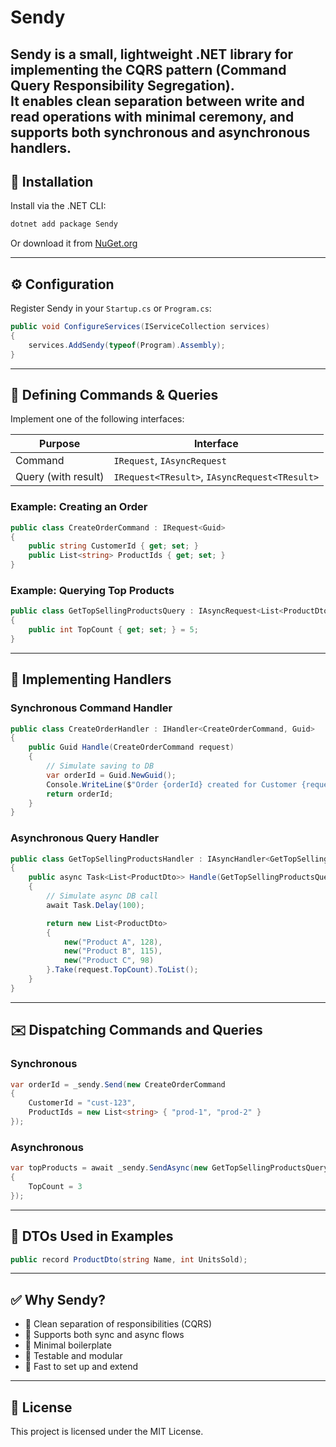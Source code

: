 # Sendy

**Sendy** is a small, lightweight .NET library for implementing the **CQRS** pattern (Command Query Responsibility Segregation).  
It enables clean separation between write and read operations with minimal ceremony, and supports both synchronous and asynchronous handlers.
---

## 🚀 Installation

Install via the .NET CLI:

```bash
dotnet add package Sendy
```

Or download it from [NuGet.org](https://www.nuget.org/packages/Sendy)

---

## ⚙️ Configuration

Register Sendy in your `Startup.cs` or `Program.cs`:

```csharp
public void ConfigureServices(IServiceCollection services)
{
    services.AddSendy(typeof(Program).Assembly);
}
```

---

## 🧱 Defining Commands & Queries

Implement one of the following interfaces:

| Purpose        | Interface                        |
|----------------|----------------------------------|
| Command        | `IRequest`, `IAsyncRequest`       |
| Query (with result) | `IRequest<TResult>`, `IAsyncRequest<TResult>` |

### Example: Creating an Order

```csharp
public class CreateOrderCommand : IRequest<Guid>
{
    public string CustomerId { get; set; }
    public List<string> ProductIds { get; set; }
}
```

### Example: Querying Top Products

```csharp
public class GetTopSellingProductsQuery : IAsyncRequest<List<ProductDto>>
{
    public int TopCount { get; set; } = 5;
}
```

---

## 🧰 Implementing Handlers

### Synchronous Command Handler

```csharp
public class CreateOrderHandler : IHandler<CreateOrderCommand, Guid>
{
    public Guid Handle(CreateOrderCommand request)
    {
        // Simulate saving to DB
        var orderId = Guid.NewGuid();
        Console.WriteLine($"Order {orderId} created for Customer {request.CustomerId}");
        return orderId;
    }
}
```

### Asynchronous Query Handler

```csharp
public class GetTopSellingProductsHandler : IAsyncHandler<GetTopSellingProductsQuery, List<ProductDto>>
{
    public async Task<List<ProductDto>> Handle(GetTopSellingProductsQuery request)
    {
        // Simulate async DB call
        await Task.Delay(100);

        return new List<ProductDto>
        {
            new("Product A", 128),
            new("Product B", 115),
            new("Product C", 98)
        }.Take(request.TopCount).ToList();
    }
}
```

---

## ✉️ Dispatching Commands and Queries

### Synchronous

```csharp
var orderId = _sendy.Send(new CreateOrderCommand
{
    CustomerId = "cust-123",
    ProductIds = new List<string> { "prod-1", "prod-2" }
});
```

### Asynchronous

```csharp
var topProducts = await _sendy.SendAsync(new GetTopSellingProductsQuery
{
    TopCount = 3
});
```

---

## 🧪 DTOs Used in Examples

```csharp
public record ProductDto(string Name, int UnitsSold);
```

---

## ✅ Why Sendy?

- 🔹 Clean separation of responsibilities (CQRS)
- 🔹 Supports both sync and async flows
- 🔹 Minimal boilerplate
- 🔹 Testable and modular
- 🔹 Fast to set up and extend

---

## 📄 License

This project is licensed under the MIT License.
